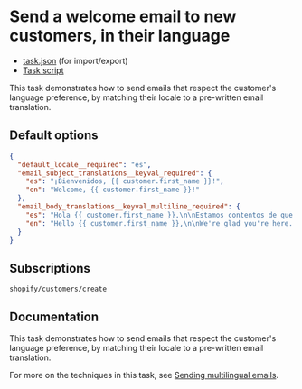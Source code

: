 # Send a welcome email to new customers, in their language

* [task.json](../../tasks/send-a-welcome-email-to-new-customers-in-their-language.json) (for import/export)
* [Task script](./script.liquid)

This task demonstrates how to send emails that respect the customer's language preference, by matching their locale to a pre-written email translation.

## Default options

```json
{
  "default_locale__required": "es",
  "email_subject_translations__keyval_required": {
    "es": "¡Bienvenidos, {{ customer.first_name }}!",
    "en": "Welcome, {{ customer.first_name }}!"
  },
  "email_body_translations__keyval_multiline_required": {
    "es": "Hola {{ customer.first_name }},\n\nEstamos contentos de que estés aquí. :) ¡Salud!\n\n{{ shop.name }}",
    "en": "Hello {{ customer.first_name }},\n\nWe're glad you're here. :) Cheers!\n\n{{ shop.name }}"
  }
}
```

## Subscriptions

```liquid
shopify/customers/create
```

## Documentation

This task demonstrates how to send emails that respect the customer's language preference, by matching their locale to a pre-written email translation.

For more on the techniques in this task, see [Sending multilingual emails](https://docs.usemechanic.com/article/465-sending-multilingual-emails).
